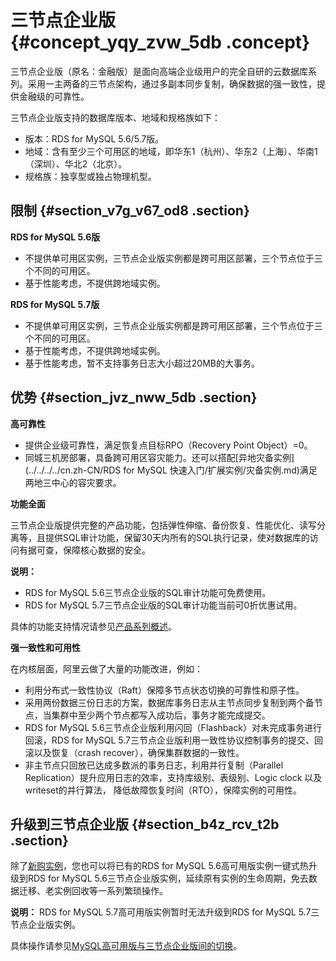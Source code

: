 # 三节点企业版 {#concept_yqy_zvw_5db .concept}

三节点企业版（原名：金融版）是面向高端企业级用户的完全自研的云数据库系列。采用一主两备的三节点架构，通过多副本同步复制，确保数据的强一致性，提供金融级的可靠性。

三节点企业版支持的数据库版本、地域和规格族如下：

-   版本：RDS for MySQL 5.6/5.7版。
-   地域：含有至少三个可用区的地域，即华东1（杭州）、华东2（上海）、华南1（深圳）、华北2（北京）。
-   规格族：独享型或独占物理机型。

## 限制 {#section_v7g_v67_od8 .section}

**RDS for MySQL 5.6版**

-   不提供单可用区实例，三节点企业版实例都是跨可用区部署，三个节点位于三个不同的可用区。
-   基于性能考虑，不提供跨地域实例。

**RDS for MySQL 5.7版**

-   不提供单可用区实例，三节点企业版实例都是跨可用区部署，三个节点位于三个不同的可用区。
-   基于性能考虑，不提供跨地域实例。
-   基于性能考虑，暂不支持事务日志大小超过20MB的大事务。

## 优势 {#section_jvz_nww_5db .section}

**高可靠性**

-   提供企业级可靠性，满足恢复点目标RPO（Recovery Point Object）=0。
-   同城三机房部署，具备跨可用区容灾能力。还可以搭配[异地灾备实例](../../../../cn.zh-CN/RDS for MySQL 快速入门/扩展实例/灾备实例.md)满足两地三中心的容灾要求。

**功能全面**

三节点企业版提供完整的产品功能，包括弹性伸缩、备份恢复、性能优化、读写分离等，且提供SQL审计功能，保留30天内所有的SQL执行记录，使对数据库的访问有据可查，保障核心数据的安全。

**说明：** 

-   RDS for MySQL 5.6三节点企业版的SQL审计功能可免费使用。
-   RDS for MySQL 5.7三节点企业版的SQL审计功能当前可0折优惠试用。

具体的功能支持情况请参见[产品系列概述](cn.zh-CN/云数据库RDS简介/产品系列/产品系列概述.md)。

**强一致性和可用性**

在内核层面，阿里云做了大量的功能改进，例如：

-   利用分布式一致性协议（Raft）保障多节点状态切换的可靠性和原子性。
-   采用两份数据三份日志的方案，数据库事务日志从主节点同步复制到两个备节点，当集群中至少两个节点都写入成功后，事务才能完成提交。
-   RDS for MySQL 5.6三节点企业版利用闪回（Flashback）对未完成事务进行回滚，RDS for MySQL 5.7三节点企业版利用一致性协议控制事务的提交、回滚以及恢复（crash recover），确保集群数据的一致性。
-   非主节点只回放已达成多数派的事务日志，利用并行复制（Parallel Replication）提升应用日志的效率，支持库级别、表级别、Logic clock 以及writeset的并行算法， 降低故障恢复时间（RTO），保障实例的可用性。

## 升级到三节点企业版 {#section_b4z_rcv_t2b .section}

除了[新购实例](https://rds-buy.aliyun.com/#/create/rds)，您也可以将已有的RDS for MySQL 5.6高可用版实例一键式热升级到RDS for MySQL 5.6三节点企业版实例，延续原有实例的生命周期，免去数据迁移、老实例回收等一系列繁琐操作。

**说明：** RDS for MySQL 5.7高可用版实例暂时无法升级到RDS for MySQL 5.7三节点企业版实例。

具体操作请参见[MySQL高可用版与三节点企业版间的切换](../../../../cn.zh-CN/用户指南/实例管理/MySQL高可用版与三节点企业版（原金融版）间的切换.md)。

